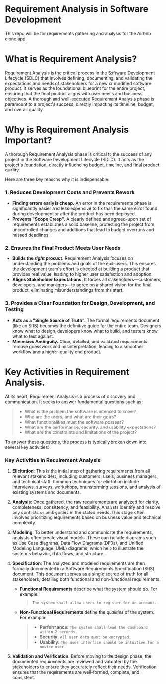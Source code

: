 # Requirement Analysis in Software Development

<p>This repo will be for requirements gathering and analysis for the Airbnb clone app.</p>

# What is Requirement Analysis?

<p>Requirement Analysis is the critical process in the Software Development Lifecycle (SDLC) that involves defining, documenting, and validating the expectations and needs of stakeholders for a new or modified software product. It serves as the foundational blueprint for the entire project, ensuring that the final product aligns with user needs and business objectives. A thorough and well-executed Requirement Analysis phase is paramount to a project's success, directly impacting its timeline, budget, and overall quality.</p>

# Why is Requirement Analysis Important?

A thorough Requirement Analysis phase is critical to the success of any project in the Software Development Lifecycle (SDLC). It acts as the project's foundation, directly influencing budget, timeline, and final product quality.

Here are three key reasons why it is indispensable:

### 1. Reduces Development Costs and Prevents Rework
- **Finding errors early is cheap.** An error in the requirements phase is significantly easier and less expensive to fix than the same error found during development or after the product has been deployed.
- **Prevents "Scope Creep".** A clearly defined and agreed-upon set of requirements establishes a solid baseline, protecting the project from uncontrolled changes and additions that lead to budget overruns and missed deadlines.

### 2. Ensures the Final Product Meets User Needs
- **Builds the *right* product.** Requirement Analysis focuses on understanding the problems and goals of the end-users. This ensures the development team's effort is directed at building a product that provides real value, leading to higher user satisfaction and adoption.
- **Aligns Stakeholder Expectations.** It forces all stakeholders—customers, developers, and managers—to agree on a shared vision for the final product, eliminating misunderstandings from the start.

### 3. Provides a Clear Foundation for Design, Development, and Testing
- **Acts as a "Single Source of Truth".** The formal requirements document (like an SRS) becomes the definitive guide for the entire team. Designers know what to design, developers know what to build, and testers know what to test against.
- **Minimizes Ambiguity.** Clear, detailed, and validated requirements remove guesswork and misinterpretation, leading to a smoother workflow and a higher-quality end product.

# Key Activities in Requirement Analysis.

At its heart, Requirement Analysis is a process of discovery and communication. It seeks to answer fundamental questions such as:

> - What is the problem the software is intended to solve?
> - Who are the users, and what are their goals?
> - What functionalities must the software possess?
> - What are the performance, security, and usability expectations?
> - What are the constraints and limitations of the project?

To answer these questions, the process is typically broken down into several key activities:

### Key Activities in Requirement Analysis

1.  **Elicitation**: This is the initial step of gathering requirements from all relevant stakeholders, including customers, users, business managers, and technical staff. Common techniques for elicitation include interviews, surveys, workshops, brainstorming sessions, and analysis of existing systems and documents.

2.  **Analysis**: Once gathered, the raw requirements are analyzed for clarity, completeness, consistency, and feasibility. Analysts identify and resolve any conflicts or ambiguities in the stated needs. This stage often involves prioritizing requirements based on business value and technical complexity.

3.  **Modeling**: To better understand and communicate the requirements, analysts often create visual models. These can include diagrams such as Use Case diagrams, Data Flow Diagrams (DFDs), and Unified Modeling Language (UML) diagrams, which help to illustrate the system's behavior, data flows, and structure.

4.  **Specification**: The analyzed and modeled requirements are then formally documented in a Software Requirements Specification (SRS) document. This document serves as a single source of truth for all stakeholders, detailing both functional and non-functional requirements.
    -   **Functional Requirements** describe what the system should *do*. For example:
        > `The system shall allow users to register for an account.`
    -   **Non-Functional Requirements** define the *qualities* of the system. For example:
        > -   **Performance:** `The system shall load the dashboard within 2 seconds.`
        > -   **Security:** `All user data must be encrypted.`
        > -   **Usability:** `The user interface should be intuitive for a novice user.`

5.  **Validation and Verification**: Before moving to the design phase, the documented requirements are reviewed and validated by the stakeholders to ensure they accurately reflect their needs. Verification ensures that the requirements are well-formed, complete, and consistent.
